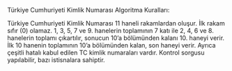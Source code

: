 Türkiye Cumhuriyeti Kimlik Numarası Algoritma Kuralları:

Türkiye Cumhuriyeti Kimlik Numarası 11 haneli rakamlardan oluşur.
İlk rakam sıfır (0) olamaz.
1, 3, 5, 7 ve 9. hanelerin toplamının 7 katı ile 2, 4, 6 ve 8. hanelerin toplamı çıkartılır, sonucun 10’a bölümünden kalanı 10. haneyi verir.
İlk 10 hanenin toplamının 10’a bölümünden kalan, son haneyi verir.
Ayrıca çeşitli hatalı kabul edilen TC kimlik numaraları vardır.
Kontrol sorgusu yapılabilir, bazı istisnalara sahiptir.
